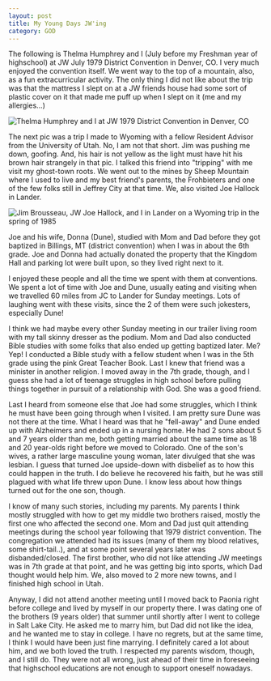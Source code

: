 ```yaml
---
layout: post
title: My Young Days JW'ing
category: GOD
---
```


The following is Thelma Humphrey and I (July before my Freshman year of highschool) at JW July 1979 District Convention in Denver, CO. I very much enjoyed the convention itself. We went way to the top of a mountain, also, as a fun extracurricular activity. The only thing I did not like about the trip was that the mattress I slept on at a JW friends house had some sort of plastic cover on it that made me puff up when I slept on it (me and my allergies...)

![Thelma Humphrey and I at JW 1979 District Convention in Denver, CO](https://www.keepandshare.com/userpics/h/e/a/r/tnhandstraining/2020-09/sb/methelmaassembly_edited-32748589.jpg?ts=1600404694)

The next pic was a trip I made to Wyoming with a fellow Resident Advisor from the University of Utah. No, I am not that short. Jim was pushing me down, goofing. And, his hair is not yellow as the light must have hit his brown hair strangely in that pic. I talked this friend into "tripping" with me visit my ghost-town roots. We went out to the mines by Sheep Mountain where I used to live and my best friend's parents, the Frohbieters and one of the few folks still in Jeffrey City at that time. We, also visited Joe Hallock in Lander. 

![Jim Brousseau, JW Joe Hallock, and I in Lander on a Wyoming trip in the spring of 1985](https://www.keepandshare.com/userpics/h/e/a/r/tnhandstraining/2020-09/sb/usrasjoehallock_edited-58937952.jpg?ts=1600404694)

Joe and his wife, Donna (Dune), studied with Mom and Dad before they got baptized in Billings, MT (district convention) when I was in about the 6th grade. Joe and Donna had actually donated the property that the Kingdom Hall and parking lot were built upon, so they lived right next to it. 

I enjoyed these people and all the time we spent with them at conventions. We spent a lot of time with Joe and Dune, usually eating and visiting when we travelled 60 miles from JC to Lander for Sunday meetings. Lots of laughing went with these visits, since the 2 of them were such jokesters, especially Dune!

I think we had maybe every other Sunday meeting in our trailer living room with my tall skinny dresser as the podium. Mom and Dad also conducted Bible studies with some folks that also ended up getting baptized later. Me? Yep! I conducted a Bible study with a fellow student when I was in the 5th grade using the pink Great Teacher Book. Last I knew that friend was a minister in another religion. I moved away in the 7th grade, though, and I guess she had a lot of teenage struggles in high school before pulling things together in pursuit of a relationship with God. She was a good friend.

Last I heard from someone else that Joe had some struggles, which I think he must have been going through when I visited. I am pretty sure Dune was not there at the time. What I heard was that he "fell-away" and Dune ended up with Alzheimers and ended up in a nursing home. He had 2 sons about 5 and 7 years older than me, both getting married about the same time as 18 and 20 year-olds right before we moved to Colorado. One of the son's wives, a rather large masculine young woman, later divulged that she was lesbian. I guess that turned Joe upside-down with disbelief as to how this could happen in the truth. I do believe he recovered his faith, but he was still plagued with what life threw upon Dune. I know less about how things turned out for the one son, though.

I know of many such stories, including my parents. My parents I think mostly struggled with how to get my middle two brothers raised, mostly the first one who affected the second one. Mom and Dad just quit attending meetings during the school year following that 1979 district convention. The congregation we attended had its issues (many of them my blood relatives, some shirt-tail..), and at some point several years later was disbanded/closed. The first brother, who did not like attending JW meetings was in 7th grade at that point, and he was getting big into sports, which Dad thought would help him. We, also moved to 2 more new towns, and I finished high school in Utah.

Anyway, I did not attend another meeting until I moved back to Paonia right before college and lived by myself in our property there. I was dating one of the brothers (9 years older) that summer until shortly after I went to college in Salt Lake City. He asked me to marry him, but Dad did not like the idea, and he wanted me to stay in college. I have no regrets, but at the same time, I think I would have been just fine marrying. I definitely cared a lot about him, and we both loved the truth. I respected my parents wisdom, though, and I still do. They were not all wrong, just ahead of their time in foreseeing that highschool educations are not enough to support oneself nowadays.

